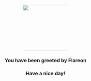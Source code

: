 <p align="center">
    <img src="https://raw.githubusercontent.com/PokeAPI/sprites/master/sprites/pokemon/136.png" width="150" height="150">
</p>
<h3 align="center">You have been greeted by  <b>Flareon</b></h3>
<h3 align="center">Have a nice day!</h3>

